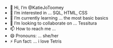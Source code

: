 - 👋 Hi, I’m @KatieJoToomey
- 👀 I’m interested in ... SQL, HTML, CSS
- 🌱 I’m currently learning ... the most basic basics
- 💞️ I’m looking to collaborate on ... Tessitura 
- 📫 How to reach me ...
- 😄 Pronouns: ... she/her
- ⚡ Fun fact: ... i love Tetris

<!---
KatieJoToomey/KatieJoToomey is a ✨ special ✨ repository because its `README.md` (this file) appears on your GitHub profile.
You can click the Preview link to take a look at your changes.
--->
